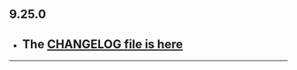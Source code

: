 ## 9.25.0

- ## The [CHANGELOG file is here](https://flutter-sound.canardoux.xyz/changelog.html)

-----------------------------------------------------------------------------------------------------------------------------------
